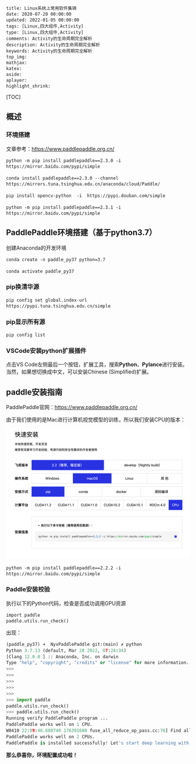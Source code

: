 ```
title: Linux系统上常用软件集锦
date: 2020-07-20 00:00:00
updated: 2022-01-05 00:00:00
tags: [Linux,四大组件,Activity]
type: [Linux,四大组件,Activity]
comments: Activity的生命周期完全解析
description: Activity的生命周期完全解析
keywords: Activity的生命周期完全解析
top_img:
mathjax:
katex:
aside:
aplayer:
highlight_shrink:
```

[TOC]



## 概述



### 环境搭建

文章参考：https://www.paddlepaddle.org.cn/



```
python -m pip install paddlepaddle==2.3.0 -i https://mirror.baidu.com/pypi/simple

conda install paddlepaddle==2.3.0 --channel https://mirrors.tuna.tsinghua.edu.cn/anaconda/cloud/Paddle/

pip install opencv-python  -i  https://pypi.douban.com/simple

python -m pip install paddlepaddle==2.3.1 -i https://mirror.baidu.com/pypi/simple
```



## PaddlePaddle环境搭建（基于python3.7）



创建Anaconda的开发环境

```
conda create -n paddle_py37 python=3.7

conda activate paddle_py37
```



### pip换清华源

```
pip config set global.index-url https://pypi.tuna.tsinghua.edu.cn/simple
```

### pip显示所有源

```
pip config list
```



### VSCode安装python扩展插件

点击VS Code左侧最后一个按钮，扩展工具，搜索**Python**，**Pylance**进行安装。当然，如果想切换成中文，可以安装Chinese (Simplified)扩展。



## paddle安装指南

PaddlePaddle官网：https://www.paddlepaddle.org.cn/

由于我们使用的是Mac进行计算机视觉模型的训练，所以我们安装CPU的版本：

<img src="images/image-20220410215547109.png" alt="image-20220410215547109" style="zoom:50%;" />



```shell
python -m pip install paddlepaddle==2.2.2 -i https://mirror.baidu.com/pypi/simple
```

### Paddle安装校验

执行以下的Python代码，检查是否成功调用GPU资源



```
import paddle
paddle.utils.run_check()
```

出现：

```python
(paddle_py37) ➜  NyxPaddlePaddle git:(main) ✗ python           
Python 3.7.13 (default, Mar 28 2022, 07:24:34) 
[Clang 12.0.0 ] :: Anaconda, Inc. on darwin
Type "help", "copyright", "credits" or "license" for more information.
>>> 
>>> 
>>> 
>>> 
>>> 
>>> import paddle
paddle.utils.run_check()
>>> paddle.utils.run_check()
Running verify PaddlePaddle program ... 
PaddlePaddle works well on 1 CPU.
W0410 22:09:46.680740 176391680 fuse_all_reduce_op_pass.cc:76] Find all_reduce operators: 2. To make the speed faster, some all_reduce ops are fused during training, after fusion, the number of all_reduce ops is 2.
PaddlePaddle works well on 2 CPUs.
PaddlePaddle is installed successfully! Let's start deep learning with PaddlePaddle now.
```

**那么恭喜你，环境配置成功啦！**